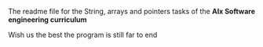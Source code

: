 The readme file for the String, arrays and pointers tasks of the **Alx Software engineering curriculum**

Wish us the best the program is still far to end
